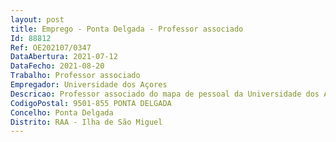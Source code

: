 ```yaml
--- 
layout: post
title: Emprego - Ponta Delgada - Professor associado
Id: 88812
Ref: OE202107/0347
DataAbertura: 2021-07-12
DataFecho: 2021-08-20
Trabalho: Professor associado
Empregador: Universidade dos Açores
Descricao: Professor associado do mapa de pessoal da Universidade dos Açores, na modalidade de contrato de trabalho em funções públicas por tempo indeterminado, para a área científica disciplinar de Economia
CodigoPostal: 9501-855 PONTA DELGADA
Concelho: Ponta Delgada
Distrito: RAA - Ilha de São Miguel
--- 
```

